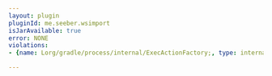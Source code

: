 ```yaml
---
layout: plugin
pluginId: me.seeber.wsimport
isJarAvailable: true
error: NONE
violations:
- {name: Lorg/gradle/process/internal/ExecActionFactory;, type: internal-api-usage}

---
```

